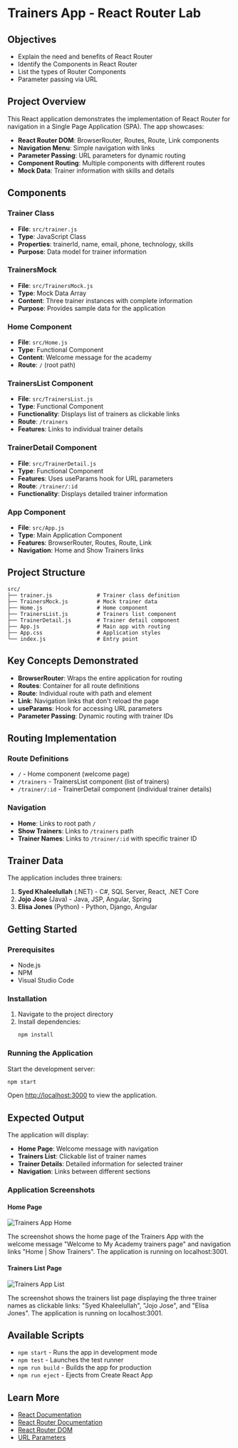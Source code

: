 # Trainers App - React Router Lab

## Objectives

- Explain the need and benefits of React Router
- Identify the Components in React Router
- List the types of Router Components
- Parameter passing via URL

## Project Overview

This React application demonstrates the implementation of React Router for navigation in a Single Page Application (SPA). The app showcases:

- **React Router DOM**: BrowserRouter, Routes, Route, Link components
- **Navigation Menu**: Simple navigation with links
- **Parameter Passing**: URL parameters for dynamic routing
- **Component Routing**: Multiple components with different routes
- **Mock Data**: Trainer information with skills and details

## Components

### Trainer Class
- **File**: `src/trainer.js`
- **Type**: JavaScript Class
- **Properties**: trainerId, name, email, phone, technology, skills
- **Purpose**: Data model for trainer information

### TrainersMock
- **File**: `src/TrainersMock.js`
- **Type**: Mock Data Array
- **Content**: Three trainer instances with complete information
- **Purpose**: Provides sample data for the application

### Home Component
- **File**: `src/Home.js`
- **Type**: Functional Component
- **Content**: Welcome message for the academy
- **Route**: `/` (root path)

### TrainersList Component
- **File**: `src/TrainersList.js`
- **Type**: Functional Component
- **Functionality**: Displays list of trainers as clickable links
- **Route**: `/trainers`
- **Features**: Links to individual trainer details

### TrainerDetail Component
- **File**: `src/TrainerDetail.js`
- **Type**: Functional Component
- **Features**: Uses useParams hook for URL parameters
- **Route**: `/trainer/:id`
- **Functionality**: Displays detailed trainer information

### App Component
- **File**: `src/App.js`
- **Type**: Main Application Component
- **Features**: BrowserRouter, Routes, Route, Link
- **Navigation**: Home and Show Trainers links

## Project Structure

```
src/
├── trainer.js              # Trainer class definition
├── TrainersMock.js         # Mock trainer data
├── Home.js                 # Home component
├── TrainersList.js         # Trainers list component
├── TrainerDetail.js        # Trainer detail component
├── App.js                  # Main app with routing
├── App.css                 # Application styles
└── index.js                # Entry point
```

## Key Concepts Demonstrated

- **BrowserRouter**: Wraps the entire application for routing
- **Routes**: Container for all route definitions
- **Route**: Individual route with path and element
- **Link**: Navigation links that don't reload the page
- **useParams**: Hook for accessing URL parameters
- **Parameter Passing**: Dynamic routing with trainer IDs

## Routing Implementation

### Route Definitions
- `/` - Home component (welcome page)
- `/trainers` - TrainersList component (list of trainers)
- `/trainer/:id` - TrainerDetail component (individual trainer details)

### Navigation
- **Home**: Links to root path `/`
- **Show Trainers**: Links to `/trainers` path
- **Trainer Names**: Links to `/trainer/:id` with specific trainer ID

## Trainer Data

The application includes three trainers:
1. **Syed Khaleelullah** (.NET) - C#, SQL Server, React, .NET Core
2. **Jojo Jose** (Java) - Java, JSP, Angular, Spring
3. **Elisa Jones** (Python) - Python, Django, Angular

## Getting Started

### Prerequisites

- Node.js
- NPM
- Visual Studio Code

### Installation

1. Navigate to the project directory
2. Install dependencies:
   ```bash
   npm install
   ```

### Running the Application

Start the development server:
```bash
npm start
```

Open [http://localhost:3000](http://localhost:3000) to view the application.

## Expected Output

The application will display:
- **Home Page**: Welcome message with navigation
- **Trainers List**: Clickable list of trainer names
- **Trainer Details**: Detailed information for selected trainer
- **Navigation**: Links between different sections

### Application Screenshots

#### Home Page
![Trainers App Home](trainers-app-home-new.png)

The screenshot shows the home page of the Trainers App with the welcome message "Welcome to My Academy trainers page" and navigation links "Home | Show Trainers". The application is running on localhost:3001.

#### Trainers List Page
![Trainers App List](trainers-app-list-new.png)

The screenshot shows the trainers list page displaying the three trainer names as clickable links: "Syed Khaleelullah", "Jojo Jose", and "Elisa Jones". The application is running on localhost:3001.

## Available Scripts

- `npm start` - Runs the app in development mode
- `npm test` - Launches the test runner
- `npm run build` - Builds the app for production
- `npm run eject` - Ejects from Create React App

## Learn More

- [React Documentation](https://reactjs.org/)
- [React Router Documentation](https://reactrouter.com/)
- [React Router DOM](https://reactrouter.com/en/main/start/overview)
- [URL Parameters](https://reactrouter.com/en/main/hooks/use-params)
